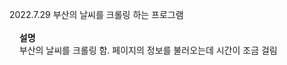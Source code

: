 2022.7.29 부산의 날씨를 크롤링 하는 프로그램 <br><br>
&nbsp;&nbsp;&nbsp;&nbsp;<b>설명</b><br>
&nbsp;&nbsp;&nbsp;&nbsp;부산의 날씨를 크롤링 함. 페이지의 정보를 불러오는데 시간이 조금 걸림

